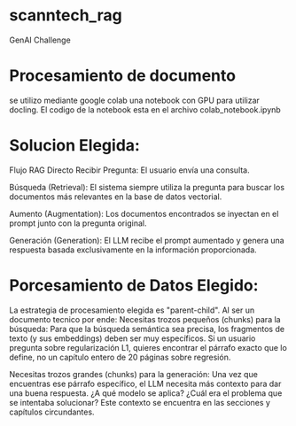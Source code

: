 # scanntech_rag
GenAI Challenge

# Procesamiento de documento
se utilizo mediante google colab una notebook con GPU para utilizar docling.
El codigo de la notebook esta en el archivo colab_notebook.ipynb

# Solucion Elegida:
Flujo RAG Directo
Recibir Pregunta: El usuario envía una consulta.

Búsqueda (Retrieval): El sistema siempre utiliza la pregunta para buscar los documentos más relevantes en la base de datos vectorial.

Aumento (Augmentation): Los documentos encontrados se inyectan en el prompt junto con la pregunta original.

Generación (Generation): El LLM recibe el prompt aumentado y genera una respuesta basada exclusivamente en la información proporcionada.

# Porcesamiento de Datos Elegido:
La estrategia de procesamiento elegida es "parent-child".
Al ser un documento tecnico por ende:
Necesitas trozos pequeños (chunks) para la búsqueda: Para que la búsqueda semántica sea precisa, los fragmentos de texto (y sus embeddings) deben ser muy específicos. Si un usuario pregunta sobre regularización L1, quieres encontrar el párrafo exacto que lo define, no un capítulo entero de 20 páginas sobre regresión.

Necesitas trozos grandes (chunks) para la generación: Una vez que encuentras ese párrafo específico, el LLM necesita más contexto para dar una buena respuesta. ¿A qué modelo se aplica? ¿Cuál era el problema que se intentaba solucionar? Este contexto se encuentra en las secciones y capítulos circundantes.